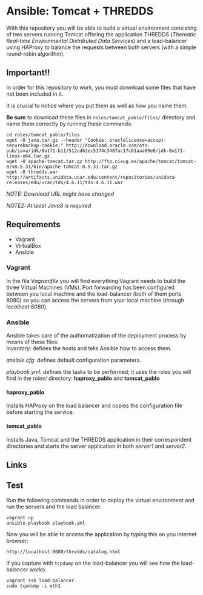# Ansible: Tomcat + THREDDS #
With this repository you will be able to build a virtual environment consisting of two servers running Tomcat offering the application THREDDS (_Thematic Real-time Environmental Distributed Data Services_) and a load-balancer using HAProxy to balance the requests between both servers (with a simple round-robin algorithm).


## Important!! ##
In order for this repository to work, you must download some files that have not been included in it.   

It is crucial to notice where you put them as well as how you name them.  

**Be sure** to download these files in `roles/tomcat_pablo/files/` directory and name them correctly by running these commands:  
~~~
cd roles/tomcat_pablo/files
wget -O java.tar.gz --header "Cookie: oraclelicense=accept-securebackup-cookie;" http://download.oracle.com/otn-pub/java/jdk/8u171-b11/512cd62ec5174c3487ac17c61aaa89e8/jdk-8u171-linux-x64.tar.gz 
wget -O apache-tomcat.tar.gz http://ftp.cixug.es/apache/tomcat/tomcat-8/v8.5.31/bin/apache-tomcat-8.5.31.tar.gz
wget -O thredds.war http://artifacts.unidata.ucar.edu/content/repositories/unidata-releases/edu/ucar/tds/4.6.11/tds-4.6.11.war
~~~

_NOTE: Download URL might have changed_  

_NOTE2: At least Java8 is required_  


## Requirements ##
* Vagrant
* VirtualBox
* Ansible

### Vagrant ###
In the file _Vagrantfile_ you will find everything Vagrant needs to build the three Virtual Machines (VMs). Port forwarding has been configured between you local machine and the load-balancer (both of them ports 8080) so you can access the servers from your local machine (through _localhost:8080_).

### Ansible ###
Ansible takes care of the authomatization of the deployment process by means of these files:  
_inventory_: defines the hosts and tells Ansible how to access them.  

_ansible.cfg_: defines default configuration parameters.  

_playbook.yml_: defines the tasks to be performed; it uses the roles you will find in the _roles/_ directory: **haproxy_pablo** and **tomcat_pablo**  

#### haproxy_pablo ####
Installs HAProxy on the load balancer and copies the configuration file before starting the service.

#### tomcat_pablo ####
Installs Java, Tomcat and the THREDDS application in their correspondent directories and starts the server application in both _server1_ and _server2_.

## Links ##


## Test ##
Run the following commands in order to deploy the virtual environment and run the servers and the load balancer.
~~~
vagrant up
ansible-playbook playbook.yml
~~~

Now you will be able to access the application by typing this on you internet browser:
~~~
http://localhost:8080/thredds/catalog.html
~~~

If you capture with `tcpdump` on the load-balancer you will see how the load-balancer works:
~~~
vagrant ssh load-balancer
sudo tcpdump -i eth1
~~~
